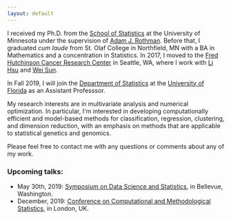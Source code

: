 ```yaml
---
layout: default
---
```


I received my Ph.D. from the [School of Statistics](http://stat.umn.edu) at the University of Minnesota under the supervision of [Adam J. Rothman](http://users.stat.umn.edu/~arothman). Before that, I graduated *cum laude* from St. Olaf College in Northfield, MN with a BA in Mathematics and a concentration in Statistics. In 2017, I moved to the [Fred Hutchinson Cancer Research Center](https://www.fredhutch.org/en.html) in Seattle, WA, where I work with [Li Hsu](https://www.fredhutch.org/en/labs/profiles/hsu-li.html) and [Wei Sun](https://research.fhcrc.org/sun/en.html). 

In Fall 2019, I will join the [Department of Statistics](http://stat.ufl.edu/) at the [University of Florida](http://www.ufl.edu/) as an Assistant Professsor. 

My research interests are in multivariate analysis and numerical optimization. In particular, I'm interested in developing  computationally efficient and model-based methods for classification, regression, clustering, and dimension reduction, with an emphasis on methods that are applicable to statistical genetics and genomics. 

Please feel free to contact me with any questions or comments about any of my work. 


### Upcoming talks: 
- May 30th, 2019: [Symposium on Data Science and Statistics](http://ww2.amstat.org/meetings/sdss/2019/), in Bellevue, Washington.
- December, 2019: [Conference on Computational and Methodological Statistics](http://cmstatistics.org/CMStatistics2019/), in London, UK. 
